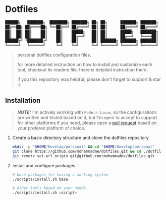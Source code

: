 # Dotfiles

```txt
██████╗   ███████╗  ████████╗ ███████╗ ██╗ ██╗      ███████╗ ███████╗
██╔══██╗ ██╔════██╗ ╚══██╔══╝ ██╔════╝ ██║ ██║      ██╔════╝ ██╔════╝
██║  ██║ ██║    ██║    ██║    █████╗   ██║ ██║      █████╗   ███████╗
██║  ██║ ██║    ██║    ██║    ██╔══╝   ██║ ██║      ██╔══╝   ╚════██║
██████╔╝ ╚███████╔╝    ██║    ██║      ██║ ███████╗ ███████╗ ███████║
╚═════╝   ╚══════╝     ╚═╝    ╚═╝      ╚═╝ ╚══════╝ ╚══════╝ ╚══════╝
```

> personal dotfiles configuration files.
>
> for more detailed instruction on how to install and customize each tool, checkout its readme file. there is detailed instruction there.
>
> if you this repository was helpful, please don't forget to support & star it.

## Installation

> **_NOTE:_** I'm actively working with `Fedora Linux`, so the configurations are written and tested based on it, but I'm open to accept to support for other platforms if you need, please open a [pull request](https://github.com/mohammadne/dotfiles/pulls) based on your prefered platform of choice.

1. Create a basic directory structure and clone the dotfiles repository

    ``` bash
    mkdir -p "$HOME/Develop/personal" && cd "$HOME/Develop/personal"
    git clone https://github.com/mohammadne/dotfiles.git && cd ./dotfiles
    git remote set-url origin git@github.com:mohammadne/dotfiles.git
    ```

2. Install and configure packages

    ```bash
    # base packages for having a working system
    ./scripts/install.sh base

    # other tools based on your needs
    ./scripts/install.sh <script>
    ```
